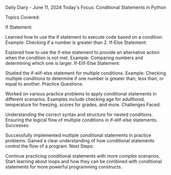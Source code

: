 Daily Diary - June 11, 2024
Today's Focus: Conditional Statements in Python

Topics Covered:

If Statement:

Learned how to use the if statement to execute code based on a condition.
Example: Checking if a number is greater than 2.
If-Else Statement:

Explored how to use the if-else statement to provide an alternative action when the condition is not met.
Example: Comparing numbers and determining which one is larger.
If-Elif-Else Statement:

Studied the if-elif-else statement for multiple conditions.
Example: Checking multiple conditions to determine if one number is greater than, less than, or equal to another.
Practice Questions:

Worked on various practice problems to apply conditional statements in different scenarios.
Examples include checking age for adulthood, temperature for freezing, scores for grades, and more.
Challenges Faced:

Understanding the correct syntax and structure for nested conditions.
Ensuring the logical flow of multiple conditions in if-elif-else statements.
Successes:

Successfully implemented multiple conditional statements in practice problems.
Gained a clear understanding of how conditional statements control the flow of a program.
Next Steps:

Continue practicing conditional statements with more complex scenarios.
Start learning about loops and how they can be combined with conditional statements for more powerful programming constructs.
